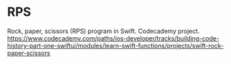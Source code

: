 # RPS
Rock, paper, scissors (RPS) program in Swift. 
Codecademy project. https://www.codecademy.com/paths/ios-developer/tracks/building-code-history-part-one-swiftui/modules/learn-swift-functions/projects/swift-rock-paper-scissors
